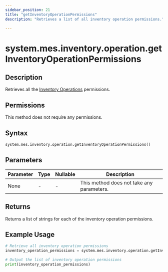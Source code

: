 ```yaml
---
sidebar_position: 21
title: "getInventoryOperationPermissions"
description: "Retrieves a list of all inventory operation permissions."

---
```


# system.mes.inventory.operation.getInventoryOperationPermissions

## Description

Retrieves all the [Inventory Operations](../../data-model/inventory-operation-model/inventory-operation) permissions.

## Permissions

This method does not require any permissions.

## Syntax

```python
system.mes.inventory.operation.getInventoryOperationPermissions()
```

## Parameters

| Parameter | Type | Nullable | Description                               |
| --------- | ---- | -------- | ----------------------------------------- |
| None      | -    | -        | This method does not take any parameters. |

## Returns

Returns a list of strings for each of the inventory operation permissions.

## Example Usage

```python
# Retrieve all inventory operation permissions
inventory_operation_permissions = system.mes.inventory.operation.getInventoryOperationPermissions()

# Output the list of inventory operation permissions
print(inventory_operation_permissions)
```
